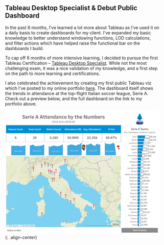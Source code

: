 ## Tableau Desktop Specialist & Debut Public Dashboard

In the past 6 months, I’ve learned a lot more about Tableau as I’ve used
it on a daily basis to create dashboards for my client. I’ve expanded my
basic knowledge to better understand windowing functions, LOD
calculations, and filter actions which have helped raise the functional
bar on the dashboards I build.

To cap off 6 months of more intensive learning, I decided to pursue the
first Tableau Certification – [Tableau Desktop
Specialist](https://www.youracclaim.com/badges/8f02c1dc-af75-44ea-8363-d1c09be4ce65/public_url).
While not the most challenging exam, it was a nice validation of my
knowledge, and a first step on the path to more learning and
certifications.

I also celebrated the achievement by creating my first public Tableau
viz which I’ve posted to my online portfolio
[here](https://public.tableau.com/profile/r.solter#!/). The dashboard
itself shows the trends in attendance at the top-flight Italian soccer
league, Serie A. Check out a preview below, and the full dashboard on
the link to my portfolio above.

![](/rblogging/2021/03/01/Serie_A_Attendance.png){: .align-center}
